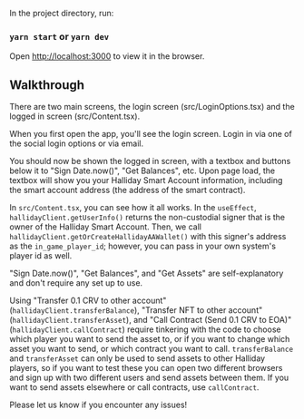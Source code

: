 In the project directory, run:

### `yarn start` or `yarn dev`

Open [http://localhost:3000](http://localhost:3000) to view it in the browser.

## Walkthrough
There are two main screens, the login screen (src/LoginOptions.tsx) and the logged in screen (src/Content.tsx).

When you first open the app, you'll see the login screen. Login in via one of the social login options or via email.

You should now be shown the logged in screen, with a textbox and buttons below it to "Sign Date.now()", "Get Balances", etc. Upon page load, the textbox will show you your Halliday Smart Account information, including the smart account address (the address of the smart contract).

In `src/Content.tsx`, you can see how it all works. In the `useEffect`, `hallidayClient.getUserInfo()` returns the non-custodial signer that is the owner of the Halliday Smart Account. Then, we call `hallidayClient.getOrCreateHallidayAAWallet()` with this signer's address as the `in_game_player_id`; however, you can pass in your own system's player id as well.

"Sign Date.now()", "Get Balances", and "Get Assets" are self-explanatory and don't require any set up to use.

Using "Transfer 0.1 CRV to other account" (`hallidayClient.transferBalance`), "Transfer NFT to other account" (`hallidayClient.transferAsset`), and "Call Contract (Send 0.1 CRV to EOA)" (`hallidayClient.callContract`) require tinkering with the code to choose which player you want to send the asset to, or if you want to change which asset you want to send, or which contract you want to call. `transferBalance` and `transferAsset` can only be used to send assets to other Halliday players, so if you want to test these you can open two different browsers and sign up with two different users and send assets between them. If you want to send assets elsewhere or call contracts, use `callContract`.

Please let us know if you encounter any issues!
